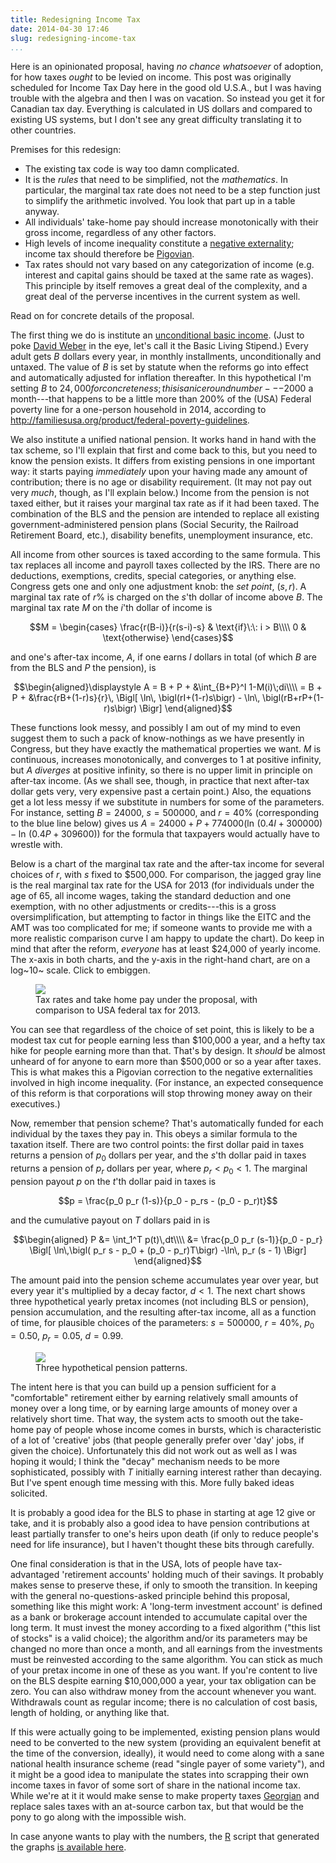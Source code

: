 ```yaml
---
title: Redesigning Income Tax
date: 2014-04-30 17:46
slug: redesigning-income-tax
...
```


Here is an opinionated proposal, having *no chance whatsoever* of
adoption, for how taxes *ought* to be levied on income. This post was
originally scheduled for Income Tax Day here in the good old U.S.A.,
but I was having trouble with the algebra and then I was on
vacation. So instead you get it for Canadian tax day. Everything is
calculated in US dollars and compared to existing US systems, but I
don't see any great difficulty translating it to other countries.

Premises for this redesign:

* The existing tax code is way too damn complicated.
* It is the *rules* that need to be simplified, not the
  *mathematics*. In particular, the marginal tax rate does not need to
  be a step function just to simplify the arithmetic involved. You
  look that part up in a table anyway.
* All individuals' take-home pay should increase monotonically with
  their gross income, regardless of any other factors.
* High levels of income inequality constitute a
  [negative externality](https://en.wikipedia.org/wiki/Externality#Negative);
  income tax should therefore be
  [Pigovian](https://en.wikipedia.org/wiki/Pigovian_tax).
* Tax rates should not vary based on any categorization of income
  (e.g. interest and capital gains should be taxed at the same rate as
  wages). This principle by itself removes a great deal of the
  complexity, and a great deal of the perverse incentives in the
  current system as well.

Read on for concrete details of the proposal.

<!--more-->

The first thing we do is institute an
[unconditional basic income](https://en.wikipedia.org/wiki/Basic_income).
(Just to poke [David Weber](https://en.wikipedia.org/wiki/Honorverse)
in the eye, let's call it the Basic Living Stipend.) Every adult gets
$B$ dollars every year, in monthly installments, unconditionally and
untaxed. The value of $B$ is set by statute when the reforms go into
effect and automatically adjusted for inflation thereafter. In this
hypothetical I'm setting $B$ to $24,000 for concreteness; this is a
nice round number---$2000 a month---that happens to be a little more
than 200% of the (USA) Federal poverty line for a one-person household
in 2014, according to
<http://familiesusa.org/product/federal-poverty-guidelines>.

We also institute a unified national pension. It works hand in hand
with the tax scheme, so I'll explain that first and come back to this,
but you need to know the pension exists. It differs from existing
pensions in one important way: it starts paying *immediately* upon
your having made any amount of contribution; there is no age or
disability requirement. (It may not pay out very *much*, though, as
I'll explain below.) Income from the pension is not taxed either, but
it raises your marginal tax rate as if it had been taxed. The
combination of the BLS and the pension are intended to replace all
existing government-administered pension plans (Social Security, the
Railroad Retirement Board, etc.), disability benefits, unemployment
insurance, etc.

All income from other sources is taxed according to the same formula.
This tax replaces all income and payroll taxes collected by the IRS.
There are no deductions, exemptions, credits, special categories, or
anything else. Congress gets one and only one adjustment knob: the
*set point*, $(s,r)$. A marginal tax rate of $r\%$ is charged
on the $s$'th dollar of income above $B$. The marginal tax
rate $M$ on the $i$'th dollar of income is

$$M = \begin{cases}
      \frac{r(B-i)}{r(s-i)-s} & \text{if}\:\: i > B\\\\
      0 & \text{otherwise}
      \end{cases}$$

and one's after-tax income, $A$, if one earns $I$ dollars in
total (of which $B$ are from the BLS and $P$ the pension), is

$$\begin{aligned}\displaystyle
A = B + P + &\int_{B+P}^I 1-M(i)\;di\\\\
  = B + P + &\frac{rB+(1-r)s}{r}\,
    \Bigl[ \ln\, \bigl(rI+(1-r)s\bigr) - \ln\,
    \bigl(rB+rP+(1-r)s\bigr) \Bigr]
\end{aligned}$$


These functions look messy, and possibly I am out of my mind to even
suggest them to such a pack of know-nothings as we have presently in
Congress, but they have exactly the mathematical properties we want.
$M$ is continuous, increases monotonically, and converges to 1 at
positive infinity, but $A$ *diverges* at positive infinity, so
there is no upper limit in principle on after-tax income. (As we shall
see, though, in practice that next after-tax dollar gets very, very
expensive past a certain point.) Also, the equations get a lot less
messy if we substitute in numbers for some of the parameters. For
instance, setting $B = 24000$, $s = 500000$, and $r =
40\%$ (corresponding to the blue line below) gives us $A = 24000 +
P + 774000 \bigl( \ln\,(0.4I + 300000) - \ln\,(0.4P + 309600)
\bigr)$ for the formula that taxpayers would actually have to
wrestle with.

Below is a chart of the marginal tax rate and the after-tax income for
several choices of $r$, with $s$ fixed to $500,000. For
comparison, the jagged gray line is the real marginal tax rate for the
USA for 2013 (for individuals under the age of 65, all income wages,
taking the standard deduction and one exemption, with no other
adjustments or credits---this is a gross oversimplification, but
attempting to factor in things like the EITC and the AMT was too
complicated for me; if someone wants to provide me with a more
realistic comparison curve I am happy to update the chart). Do keep in
mind that after the reform, *everyone* has at least $24,000 of yearly
income.  The x-axis in both charts, and the y-axis in the right-hand
chart, are on a log~10~ scale. Click to embiggen.

<figure class="aligncenter">
<a href="taxrates.png"><img class="aligncenter" src="taxrates-thumb.png"></a>
<figcaption>Tax rates and take home pay under the proposal,
with comparison to USA federal tax for 2013.</figcaption>
</figure>

You can see that regardless of the choice of set point, this is likely
to be a modest tax cut for people earning less than $100,000 a year,
and a hefty tax hike for people earning more than that. That's by
design. It *should* be almost unheard of for anyone to earn more than
$500,000 or so a year after taxes. This is what makes this a Pigovian
correction to the negative externalities involved in high income
inequality. (For instance, an expected consequence of this reform is
that corporations will stop throwing money away on their executives.)

Now, remember that pension scheme? That's automatically funded for
each individual by the taxes they pay in. This obeys a similar formula
to the taxation itself. There are two control points: the first dollar
paid in taxes returns a pension of $p_0$ dollars per year, and
the $s$'th dollar paid in taxes returns a pension of $p_r$
dollars per year, where $p_r < p_0 <1$. The marginal pension payout
$p$ on the $t$'th dollar paid in taxes is

$$p = \frac{p_0 p_r (1-s)}{p_0 - p_rs - (p_0 - p_r)t}$$

and the cumulative payout on $T$ dollars paid in is

$$\begin{aligned}
P &= \int_1^T p(t)\,dt\\\\
&= \frac{p_0 p_r (s-1)}{p_0 - p_r} \Bigl[
\ln\,\bigl( p_r s - p_0 + (p_0 - p_r)T\bigr)
-\ln\, p_r (s - 1) \Bigr]
\end{aligned}$$

The amount paid into the pension scheme accumulates year over year,
but every year it's multiplied by a decay factor, $d < 1$. The
next chart shows three hypothetical yearly pretax incomes (not
including BLS or pension), pension accumulation, and the resulting
after-tax income, all as a function of time, for plausible choices of
the parameters:
$s = 500000,\: r = 40\%,\: p_0 = 0.50,\: p_r = 0.05,\: d = 0.99$.

<figure class="aligncenter">
<a href="pensions.png"><img class="aligncenter" src="pensions-thumb.png"></a>
<figcaption>Three hypothetical pension patterns.</figcaption>
</figure>

The intent here is that you can build up a pension sufficient for a
"comfortable" retirement either by earning relatively small amounts of
money over a long time, or by earning large amounts of money over a
relatively short time. That way, the system acts to smooth out the
take-home pay of people whose income comes in bursts, which is
characteristic of a lot of 'creative' jobs (that people generally
prefer over 'day' jobs, if given the choice). Unfortunately this did
not work out as well as I was hoping it would; I think the "decay"
mechanism needs to be more sophisticated, possibly with $T$
initially earning interest rather than decaying. But I've spent enough
time messing with this. More fully baked ideas solicited.

It is probably a good idea for the BLS to phase in starting at age 12
give or take, and it is probably also a good idea to have pension
contributions at least partially transfer to one's heirs upon death
(if only to reduce people's need for life insurance), but I haven't
thought these bits through carefully.

One final consideration is that in the USA, lots of people have
tax-advantaged 'retirement accounts' holding much of their savings. It
probably makes sense to preserve these, if only to smooth the
transition. In keeping with the general no-questions-asked principle
behind this proposal, something like this might work: A 'long-term
investment account' is defined as a bank or brokerage account intended
to accumulate capital over the long term. It must invest the money
according to a fixed algorithm ("this list of stocks" is a valid
choice); the algorithm and/or its parameters may be changed no more
than once a month, and all earnings from the investments must be
reinvested according to the same algorithm. You can stick as much of
your pretax income in one of these as you want. If you're content to
live on the BLS despite earning $10,000,000 a year, your tax
obligation can be zero.  You can also withdraw money from the account
whenever you want.  Withdrawals count as regular income; there is no
calculation of cost basis, length of holding, or anything like that.

If this were actually going to be implemented, existing pension plans
would need to be converted to the new system (providing an equivalent
benefit at the time of the conversion, ideally), it would need to come
along with a sane national health insurance scheme (read "single payer
of some variety"), and it might be a good idea to manipulate the
states into scrapping their own income taxes in favor of some sort of
share in the national income tax. While we're at it it would make
sense to make property taxes
[Georgian](https://en.wikipedia.org/wiki/Land_value_tax) and replace
sales taxes with an at-source carbon tax, but that would be the pony
to go along with the impossible wish.

In case anyone wants to play with the numbers, the
[R](http://www.r-project.org/) script that generated the graphs
[is available here](https://research.owlfolio.org/scratchpad/redesigning-income-tax.R).
